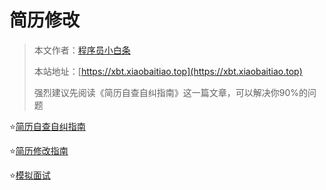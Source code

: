 # 简历修改

> 本文作者：[程序员小白条](https://github.com/luoye6)
>
> 本站地址：[https://xbt.xiaobaitiao.top](https://xbt.xiaobaitiao.top)
>
> 强烈建议先阅读《简历自查自纠指南》这一篇文章，可以解决你90%的问题

⭐️[简历自查自纠指南](我制作了一份简历修改指南，它很有用！.md)

⭐️[简历修改指南](简历修改指南.md)

⭐️[模拟面试](模拟面试.md)

